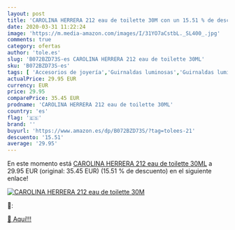 ```yaml
---
layout: post
title: 'CAROLINA HERRERA 212 eau de toilette 30M con un 15.51 % de descuento'
date: 2020-03-31 11:22:24
image: 'https://m.media-amazon.com/images/I/31YO7aCstbL._SL400_.jpg'
comments: true
category: ofertas
author: 'tole.es'
slug: 'B072BZD73S-es CAROLINA HERRERA 212 eau de toilette 30ML'
sku: 'B072BZD73S-es'
tags: [ 'Accesorios de joyería','Guirnaldas luminosas','Guirnaldas luminosas de interior','Iluminación','Joyería','Limpieza y cuidado de joyas','de','eau','toilette', ]
actualPrice: 29.95 EUR
currency: EUR
price: 29.95
comparePrice: 35.45 EUR
prodname: 'CAROLINA HERRERA 212 eau de toilette 30ML'
country: 'es'
flag: '🇪🇸'
brand: ''
buyurl: 'https://www.amazon.es/dp/B072BZD73S/?tag=tolees-21'
descuento: '15.51'
average: '29.95'
---
```


En este momento está [CAROLINA HERRERA 212 eau de toilette 30ML](https://www.amazon.es/dp/B072BZD73S/?tag=tolees-21) a 29.95 EUR (original: 35.45 EUR) (15.51 %  de descuento) en el siguiente enlace!

[![CAROLINA HERRERA 212 eau de toilette 30M](https://m.media-amazon.com/images/I/31YO7aCstbL._SL400_.jpg)](https://www.amazon.es/dp/B072BZD73S/?tag=tolees-21)

🔎:


[🛒 Aquí!!!](https://www.amazon.es/dp/B072BZD73S/?tag=tolees-21)
